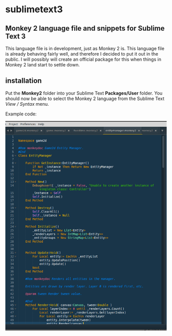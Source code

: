 # sublimetext3

## Monkey 2 language file and snippets for Sublime Text 3

This language file is in development, just as Monkey 2 is. This language file is already behaving fairly well, and therefore I decided to put it out in the public. I will possibly will create an official package for this when things in Monkey 2 land start to settle down.

## installation

Put the **Monkey2** folder into your Sublime Text **Packages/User** folder.
You should now be able to select the Monkey 2 language from the Sublime Text _View / Syntax_ menu.

Example code:

![code](/image/sample.png)
